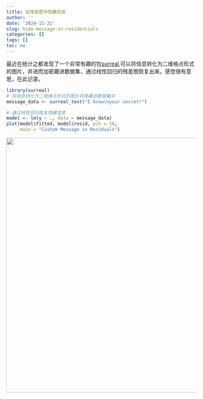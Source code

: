 ```yaml
---
title: 在残差图中隐藏信息
author: ''
date: '2024-11-21'
slug: hide-message-in-residentials
categories: []
tags: []
toc: no
---
```


最近在统计之都发现了一个非常有趣的包[surreal](https://r-pkg.thecoatlessprofessor.com/surreal/),可以将信息转化为二维格点形式的图片，并进而加密藏进数据集，通过线性回归的残差图恢复出来。感觉很有意思，在此记录。


```r
library(surreal)
# 将信息转化为二维格点形式的图片并隐藏进数据集中
message_data <- surreal_text("I know\nyour secret!")

# 通过线性回归恢复隐藏信息
model <- lm(y ~ ., data = message_data)
plot(model$fitted, model$resid, pch = 16, 
     main = "Custom Message in Residuals")
```

<img src="/cn/posts/2024-11-21-hide-message-in-residentials_files/figure-html/unnamed-chunk-1-1.png" width="672" />

